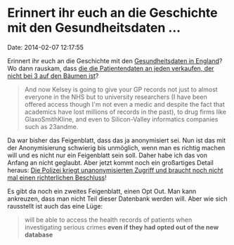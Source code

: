 Erinnert ihr euch an die Geschichte mit den Gesundheitsdaten \...
=================================================================

Date: 2014-02-07 12:17:55

Erinnert ihr euch an die Geschichte mit den [Gesundheitsdaten in
England](http://blog.fefe.de/?ts=ac1dc418)? Wo dann rauskam, dass [die
die Patientendaten an jeden verkaufen, der nicht bei 3 auf den Bäumen
ist](http://www.lightbluetouchpaper.org/2014/02/04/untrue-claims-by-nhs-it-chief/)?

> And now Kelsey is going to give your GP records not just to almost
> everyone in the NHS but to university researchers (I have been offered
> access though I'm not even a medic and despite the fact that academics
> have lost millions of records in the past), to drug firms like
> GlaxoSmithKline, and even to Silicon-Valley informatics companies such
> as 23andme.

Da war bisher das Feigenblatt, dass das ja anonymisiert sei. Nun ist das
mit der Anonymisierung schwierig bis unmöglich, wenn man es richtig
machen will und es nicht nur ein Feigenblatt sein soll. Daher habe ich
das von Anfang an nicht geglaubt. Aber jetzt kommt noch ein großartiges
Detail heraus: [Die Polizei kriegt unanonymisierten Zugriff und braucht
noch nicht mal einen richterlichen
Beschluss](http://www.theguardian.com/society/2014/feb/06/police-backdoor-access-nhs-health-records)!

Es gibt da noch ein zweites Feigenblatt, einen Opt Out. Man kann
ankreuzen, dass man nicht Teil dieser Datenbank werden will. Aber wie
sich rausstellt ist auch das eine Lüge:

> will be able to access the health records of patients when
> investigating serious crimes **even if they had opted out of the new
> database**
